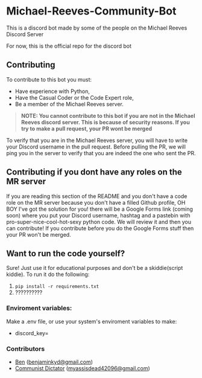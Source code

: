 # Michael-Reeves-Community-Bot

This is a discord bot made by some of the people on the Michael Reeves Discord Server

For now, this is the official repo for the discord bot

## Contributing 
To contribute to this bot you must:
- Have experience with Python,
- Have the Casual Coder or the Code Expert role, 
- Be a member of the Michael Reeves server.

> **NOTE: You cannot contribute to this bot if you are not in the Michael Reeves discord server. This is because of security reasons. If you try to make a pull request, your PR wont be merged**

To verify that you are in the Michael Reeves server, you will have to write your Discord username in the pull request. Before pulling the PR, we will ping you in the server to verify that you are indeed the one who sent the PR.

## Contributing if you dont have any roles on the MR server 
If you are reading this section of the README and you don't have a code role on the MR server because you don't have a filled Github profile, OH BOY I've got the solution for you! there will be a Google Forms link (coming soon) where you put your Discord username, hashtag and a pastebin with pro-super-nice-cool-hot-sexy python code. We will review it and then you can contribute! If you contribute before you do the Google Forms stuff then your PR won't be merged.

## Want to run the code yourself?
Sure! Just use it for educational purposes and don't be a skiddie(script kiddie). To run it do the following:
1. ` pip install -r requirements.txt `
2. ??????????

### Enviroment variables:
Make a .env file, or use your system's enviroment variables to make:
* discord_key=<discord api key>

### Contributors 
- [Ben](https://github.com/plane000) (benjaminkyd@gmail.com)
- [Communist Dictator](https://github.com/clubpenguin420) (myassisdead42096@gmail.com)
